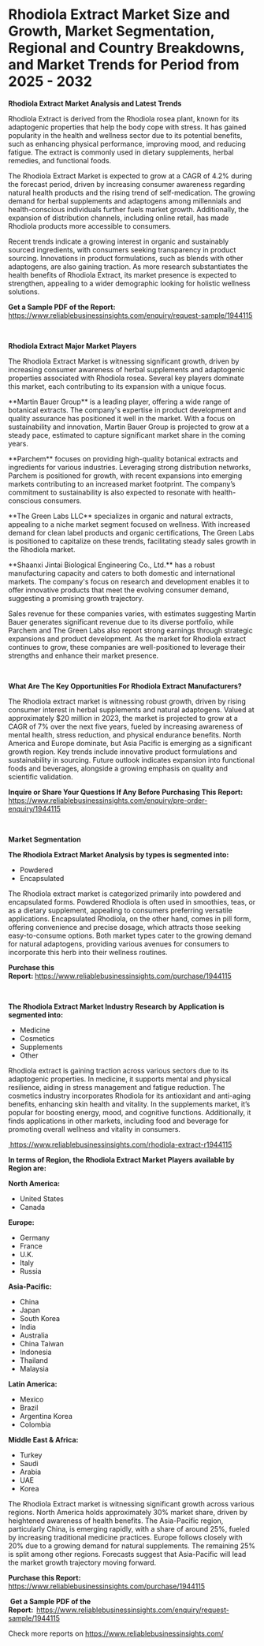 <p><h1>Rhodiola Extract Market Size and Growth, Market Segmentation, Regional and Country Breakdowns, and Market Trends for Period from 2025 -  2032</h1></p><p><strong>Rhodiola Extract Market Analysis and Latest Trends</strong></p>
<p><p>Rhodiola Extract is derived from the Rhodiola rosea plant, known for its adaptogenic properties that help the body cope with stress. It has gained popularity in the health and wellness sector due to its potential benefits, such as enhancing physical performance, improving mood, and reducing fatigue. The extract is commonly used in dietary supplements, herbal remedies, and functional foods.</p><p>The Rhodiola Extract Market is expected to grow at a CAGR of 4.2% during the forecast period, driven by increasing consumer awareness regarding natural health products and the rising trend of self-medication. The growing demand for herbal supplements and adaptogens among millennials and health-conscious individuals further fuels market growth. Additionally, the expansion of distribution channels, including online retail, has made Rhodiola products more accessible to consumers.</p><p>Recent trends indicate a growing interest in organic and sustainably sourced ingredients, with consumers seeking transparency in product sourcing. Innovations in product formulations, such as blends with other adaptogens, are also gaining traction. As more research substantiates the health benefits of Rhodiola Extract, its market presence is expected to strengthen, appealing to a wider demographic looking for holistic wellness solutions.</p></p>
<p><strong>Get a Sample PDF of the Report:&nbsp;</strong> <a href="https://www.reliablebusinessinsights.com/enquiry/request-sample/1944115?utm_campaign=96&utm_medium=2&utm_source=Github&utm_content=ia&utm_term=31012025&utm_id=rhodiola-extract">https://www.reliablebusinessinsights.com/enquiry/request-sample/1944115</a></p>
<p>&nbsp;</p>
<p><strong>Rhodiola Extract Major Market Players</strong></p>
<p><p>The Rhodiola Extract Market is witnessing significant growth, driven by increasing consumer awareness of herbal supplements and adaptogenic properties associated with Rhodiola rosea. Several key players dominate this market, each contributing to its expansion with a unique focus.</p><p>**Martin Bauer Group** is a leading player, offering a wide range of botanical extracts. The company's expertise in product development and quality assurance has positioned it well in the market. With a focus on sustainability and innovation, Martin Bauer Group is projected to grow at a steady pace, estimated to capture significant market share in the coming years.</p><p>**Parchem** focuses on providing high-quality botanical extracts and ingredients for various industries. Leveraging strong distribution networks, Parchem is positioned for growth, with recent expansions into emerging markets contributing to an increased market footprint. The company’s commitment to sustainability is also expected to resonate with health-conscious consumers.</p><p>**The Green Labs LLC** specializes in organic and natural extracts, appealing to a niche market segment focused on wellness. With increased demand for clean label products and organic certifications, The Green Labs is positioned to capitalize on these trends, facilitating steady sales growth in the Rhodiola market.</p><p>**Shaanxi Jintai Biological Engineering Co., Ltd.** has a robust manufacturing capacity and caters to both domestic and international markets. The company's focus on research and development enables it to offer innovative products that meet the evolving consumer demand, suggesting a promising growth trajectory.</p><p>Sales revenue for these companies varies, with estimates suggesting Martin Bauer generates significant revenue due to its diverse portfolio, while Parchem and The Green Labs also report strong earnings through strategic expansions and product development. As the market for Rhodiola extract continues to grow, these companies are well-positioned to leverage their strengths and enhance their market presence.</p></p>
<p>&nbsp;</p>
<p><strong>What Are The Key Opportunities For Rhodiola Extract Manufacturers?</strong></p>
<p><p>The Rhodiola extract market is witnessing robust growth, driven by rising consumer interest in herbal supplements and natural adaptogens. Valued at approximately $20 million in 2023, the market is projected to grow at a CAGR of 7% over the next five years, fueled by increasing awareness of mental health, stress reduction, and physical endurance benefits. North America and Europe dominate, but Asia Pacific is emerging as a significant growth region. Key trends include innovative product formulations and sustainability in sourcing. Future outlook indicates expansion into functional foods and beverages, alongside a growing emphasis on quality and scientific validation.</p></p>
<p><strong>Inquire or Share Your Questions If Any Before Purchasing This Report:</strong> <a href="https://www.reliablebusinessinsights.com/enquiry/pre-order-enquiry/1944115?utm_campaign=96&utm_medium=2&utm_source=Github&utm_content=ia&utm_term=31012025&utm_id=rhodiola-extract">https://www.reliablebusinessinsights.com/enquiry/pre-order-enquiry/1944115</a></p>
<p>&nbsp;</p>
<p><strong>Market Segmentation</strong></p>
<p><strong>The Rhodiola Extract Market Analysis by types is segmented into:</strong></p>
<p><ul><li>Powdered</li><li>Encapsulated</li></ul></p>
<p><p>The Rhodiola extract market is categorized primarily into powdered and encapsulated forms. Powdered Rhodiola is often used in smoothies, teas, or as a dietary supplement, appealing to consumers preferring versatile applications. Encapsulated Rhodiola, on the other hand, comes in pill form, offering convenience and precise dosage, which attracts those seeking easy-to-consume options. Both market types cater to the growing demand for natural adaptogens, providing various avenues for consumers to incorporate this herb into their wellness routines.</p></p>
<p><strong>Purchase this Report:&nbsp;</strong><a href="https://www.reliablebusinessinsights.com/purchase/1944115?utm_campaign=96&utm_medium=2&utm_source=Github&utm_content=ia&utm_term=31012025&utm_id=rhodiola-extract">https://www.reliablebusinessinsights.com/purchase/1944115</a></p>
<p>&nbsp;</p>
<p><strong>The Rhodiola Extract Market Industry Research by Application is segmented into:</strong></p>
<p><ul><li>Medicine</li><li>Cosmetics</li><li>Supplements</li><li>Other</li></ul></p>
<p><p>Rhodiola extract is gaining traction across various sectors due to its adaptogenic properties. In medicine, it supports mental and physical resilience, aiding in stress management and fatigue reduction. The cosmetics industry incorporates Rhodiola for its antioxidant and anti-aging benefits, enhancing skin health and vitality. In the supplements market, it’s popular for boosting energy, mood, and cognitive functions. Additionally, it finds applications in other markets, including food and beverage for promoting overall wellness and vitality in consumers.</p></p>
<p><a href="https://www.reliablebusinessinsights.com/rhodiola-extract-r1944115?utm_campaign=96&utm_medium=2&utm_source=Github&utm_content=ia&utm_term=31012025&utm_id=rhodiola-extract">&nbsp;https://www.reliablebusinessinsights.com/rhodiola-extract-r1944115</a></p>
<p><strong>In terms of Region, the Rhodiola Extract Market Players available by Region are:</strong></p>
<p>
    <p> <strong> North America: </strong>
        <ul>
            <li>United States</li>
            <li>Canada</li>
        </ul>
        </p> 
    <p> <strong> Europe: </strong>
        <ul>
            <li>Germany</li>
            <li>France</li>
            <li>U.K.</li>
            <li>Italy</li>
            <li>Russia</li>
        </ul>
        </p> 
    <p> <strong> Asia-Pacific: </strong>
        <ul>
            <li>China</li>
            <li>Japan</li>
            <li>South Korea</li>
            <li>India</li>
            <li>Australia</li>
            <li>China Taiwan</li>
            <li>Indonesia</li>
            <li>Thailand</li>
            <li>Malaysia</li>
        </ul>
        </p> 
    <p> <strong> Latin America: </strong>
        <ul>
            <li>Mexico</li>
            <li>Brazil</li>
            <li>Argentina Korea</li>
            <li>Colombia</li>
        </ul>
        </p> 
    <p> <strong> Middle East & Africa: </strong>
        <ul>
            <li>Turkey</li>
            <li>Saudi</li>
            <li>Arabia</li>
            <li>UAE</li>
            <li>Korea</li>
        </ul>
    </p>
    </p>
<p><p>The Rhodiola Extract market is witnessing significant growth across various regions. North America holds approximately 30% market share, driven by heightened awareness of health benefits. The Asia-Pacific region, particularly China, is emerging rapidly, with a share of around 25%, fueled by increasing traditional medicine practices. Europe follows closely with 20% due to a growing demand for natural supplements. The remaining 25% is split among other regions. Forecasts suggest that Asia-Pacific will lead the market growth trajectory moving forward.</p></p>
<p><strong>Purchase this Report: </strong><a href="https://www.reliablebusinessinsights.com/purchase/1944115?utm_campaign=96&utm_medium=2&utm_source=Github&utm_content=ia&utm_term=31012025&utm_id=rhodiola-extract">https://www.reliablebusinessinsights.com/purchase/1944115</a></p>
<p>&nbsp;<strong>Get a Sample PDF of the Report:&nbsp;&nbsp;</strong><a href="https://www.reliablebusinessinsights.com/enquiry/request-sample/1944115?utm_campaign=96&utm_medium=2&utm_source=Github&utm_content=ia&utm_term=31012025&utm_id=rhodiola-extract">https://www.reliablebusinessinsights.com/enquiry/request-sample/1944115</a></p>
<p><strong></strong></p>
<p>Check more reports on <a href="https://www.reliablebusinessinsights.com/?utm_campaign=96&utm_medium=2&utm_source=Github&utm_content=ia&utm_term=31012025&utm_id=rhodiola-extract">https://www.reliablebusinessinsights.com/</a></p>